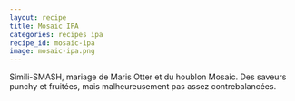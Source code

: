 ```yaml
---
layout: recipe
title: Mosaic IPA
categories: recipes ipa
recipe_id: mosaic-ipa
image: mosaic-ipa.png
---
```

Simili-SMASH, mariage de Maris Otter et du houblon Mosaic. Des saveurs punchy et fruitées, mais malheureusement pas assez contrebalancées.